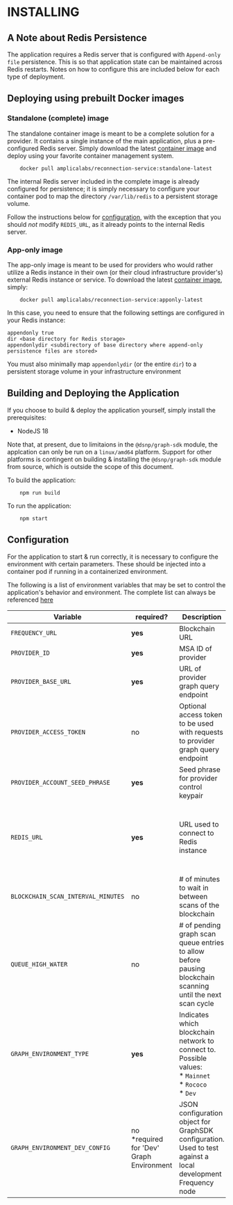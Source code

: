# INSTALLING

## A Note about Redis Persistence

The application requires a Redis server that is configured with `Append-only file` persistence. This is so that application state can be maintained across Redis restarts. Notes on how to configure this are included below for each type of deployment.


## Deploying using prebuilt Docker images

### Standalone (complete) image

The standalone container image is meant to be a complete solution for a provider. It contains a single instance of the main application, plus a pre-configured Redis server. Simply download the latest [container image](https://hub.docker.com/r/amplicalabs/reconnection-service/) and deploy using your favorite container management system.
```
    docker pull amplicalabs/reconnection-service:standalone-latest
```

The internal Redis server included in the complete image is already configured for persistence; it is simply necessary to configure your container pod to map the directory `/var/lib/redis` to a persistent storage volume.

Follow the instructions below for [configuration](#configuration), with the exception that you should _not_ modify `REDIS_URL`, as it already points to the internal Redis server.

### App-only image

The app-only image is meant to be used for providers who would rather utilize a Redis instance in their own (or their cloud infrastructure provider's) external Redis instance or service. To download the latest [container image](https://hub.docker.com/r/amplicalabs/reconnection-service/), simply:
```
    docker pull amplicalabs/reconnection-service:apponly-latest
```
In this case, you need to ensure that the following settings are configured in your Redis instance:
```
appendonly true
dir <base directory for Redis storage>
appendonlydir <subdirectory of base directory where append-only persistence files are stored>
```

You must also minimally map `appendonlydir` (or the entire `dir`) to a persistent storage volume in your infrastructure environment

## Building and Deploying the Application

If you choose to build & deploy the application yourself, simply install the prerequisites:
* NodeJS 18

Note that, at present, due to limitaions in the `@dsnp/graph-sdk` module, the applcation can only be run on a `linux/amd64` platform. Support for other platforms is contingent on building & installing the `@dsnp/graph-sdk` module from source, which is outside the scope of this document.

To build the application:
```
    npm run build
```

To run the application:
```
    npm start
```

## Configuration

For the application to start & run correctly, it is necessary to configure the environment with certain parameters. These should be injected into a container pod if running in a containerized environment.

The following is a list of environment variables that may be set to control the application's behavior and environment. The complete list can always be referenced [here](./env.template)

|Variable|required?|Description|Default|
|-|-|-|-|
|`FREQUENCY_URL`|**yes**|Blockchain URL|_none_|
|`PROVIDER_ID`|**yes**|MSA ID of provider|_none_|
|`PROVIDER_BASE_URL`|**yes**|URL of provider graph query endpoint|_none_|
|`PROVIDER_ACCESS_TOKEN`|no|Optional access token to be used with requests to provider graph query endpoint|_none_|
|`PROVIDER_ACCOUNT_SEED_PHRASE`|**yes**|Seed phrase for provider control keypair|_none_|
|`REDIS_URL`|**yes**|URL used to connect to Redis instance|_none_<br/>\*preset to the internal Redis URL in the standalone container|
|`BLOCKCHAIN_SCAN_INTERVAL_MINUTES`|no|# of minutes to wait in between scans of the blockchain|180|
|`QUEUE_HIGH_WATER`|no|# of pending graph scan queue entries to allow before pausing blockchain scanning until the next scan cycle|1000|
|`GRAPH_ENVIRONMENT_TYPE`|**yes**|Indicates which blockchain network to connect to.<br/>Possible values:<br/>* `Mainnet`<br/>* `Rococo`<br/>* `Dev`|_none_|
|`GRAPH_ENVIRONMENT_DEV_CONFIG`|no<br/>*required for 'Dev' Graph Environment|JSON configuration object for GraphSDK configuration. Used to test against a local development Frequency node|_none_|
